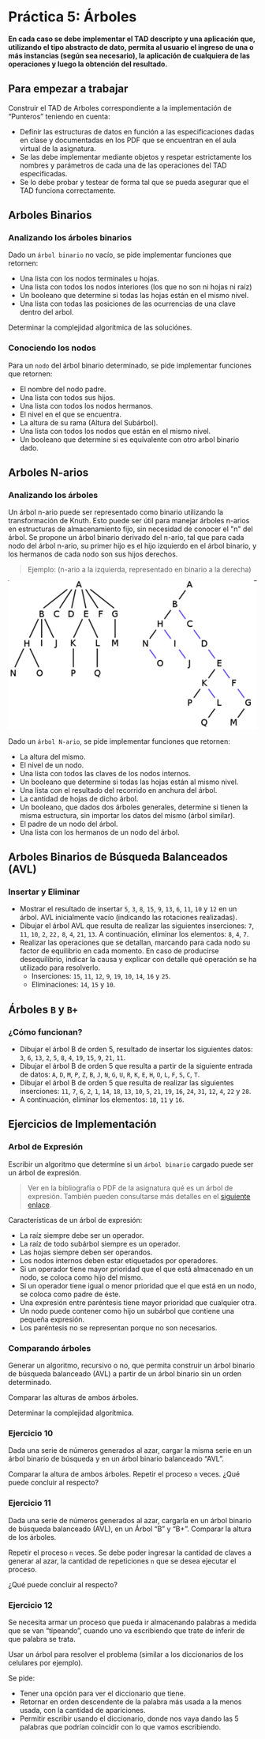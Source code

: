 # Práctica 5: Árboles

**En cada caso se debe implementar el TAD descripto y una aplicación que,
utilizando el tipo abstracto de dato, permita al usuario el ingreso de una o más instancias (según sea necesario), la aplicación de cualquiera de las operaciones y luego la obtención del resultado.**

## Para empezar a trabajar

Construir el TAD de Arboles correspondiente a la implementación de “Punteros” teniendo en cuenta:

- Definir las estructuras de datos en función a las especificaciones dadas en clase y documentadas en los PDF que se encuentran en el aula virtual de la asignatura.
- Se las debe implementar mediante objetos y respetar estrictamente los nombres y parámetros de cada una de las operaciones del TAD especificadas.
- Se lo debe probar y testear de forma tal que se pueda asegurar que el TAD funciona correctamente.

## Arboles Binarios

### Analizando los árboles binarios

Dado un `árbol binario` no vacío, se pide implementar funciones que retornen:

- Una lista con los nodos terminales u hojas.
- Una lista con todos los nodos interiores (los que no son ni hojas ni raíz)
- Un booleano que determine si todas las hojas están en el mismo nivel.
- Una lista con todas las posiciones de las ocurrencias de una clave dentro del arbol.

Determinar la complejidad algorítmica de las soluciónes.

### Conociendo los nodos

Para un `nodo` del árbol binario determinado, se pide implementar funciones que retornen:

- El nombre del nodo padre.
- Una lista con todos sus hijos.
- Una lista con todos los nodos hermanos.
- El nivel en el que se encuentra.
- La altura de su rama (Altura del Subárbol).
- Una lista con todos los nodos que están en el mismo nivel.
- Un booleano que determine si es equivalente con otro arbol binario dado.

## Arboles N-arios

### Analizando los árboles

Un árbol n-ario puede ser representado como binario utilizando la transformación de Knuth. Esto puede ser útil para manejar árboles n-arios en estructuras de almacenamiento fijo, sin necesidad de conocer el "n" del árbol. Se propone un árbol binario derivado del n-ario, tal que para cada nodo del árbol n-ario, su primer hijo es el hijo izquierdo en el árbol binario, y los hermanos de cada nodo son sus hijos derechos.

> Ejemplo: (n-ario a la izquierda, representado en binario a la derecha)

![Árbol n-ario](imagenes/arbol-n-ario.png)

Dado un `árbol N-ario`, se pide implementar funciones que retornen:

- La altura del mismo.
- El nivel de un nodo.
- Una lista con todos las claves de los nodos internos.
- Un booleano que determine si todas las hojas están al mismo nivel.
- Una lista con el resultado del recorrido en anchura del árbol.
- La cantidad de hojas de dicho árbol.
- Un booleano, que dados dos árboles generales, determine si
  tienen la misma estructura, sin importar los datos del mismo (árbol similar).
- El padre de un nodo del árbol.
- Una lista con los hermanos de un nodo del árbol.

## Arboles Binarios de Búsqueda Balanceados (AVL)

### Insertar y Eliminar

- Mostrar el resultado de insertar `5`, `3`, `8`, `15`, `9`, `13`, `6`, `11`, `10` y `12` en un árbol.
  AVL inicialmente vacío (indicando las rotaciones realizadas).
- Dibujar el árbol AVL que resulta de realizar las siguientes inserciones: `7`, `11`, `10`, `2`, `22,` `8`, `4`, `21`, `13`. A continuación, eliminar los elementos: `8`, `4`, `7`.
- Realizar las operaciones que se detallan, marcando para cada nodo su factor de equilibrio en cada momento. En caso de producirse desequilibrio, indicar la causa y explicar con detalle qué operación se ha utilizado para resolverlo.
  - Inserciones: `15`, `11`, `12`, `9`, `19`, `10`, `14`, `16` y `25`.
  - Eliminaciones: `14`, `15` y `10`.

## Árboles `B` y `B+`

### ¿Cómo funcionan?

- Dibujar el árbol B de orden 5, resultado de insertar los siguientes datos: `3`, `6`, `13`, `2`, `5`, `8`, `4`, `19`, `15`, `9`, `21`, `11`.
- Dibujar el árbol B de orden 5 que resulta a partir de la siguiente entrada de datos: `A`, `D`, `M`, `P`, `Z`, `B`, `J`, `N`, `G`, `U`, `R`, `K`, `E`, `H`, `O`, `L`, `F`, `S`, `C`, `T`.
- Dibujar el árbol B de orden 5 que resulta de realizar las siguientes inserciones: `11`, `7`, `6`, `2`, `1`, `14`, `18`, `13`, `10`, `5`, `21`, `19`, `16`, `24`, `31`, `12`, `4`, `22` y `28`.
- A continuación, eliminar los elementos: `18`, `11` y `16`.

## Ejercicios de Implementación

### Arbol de Expresión

Escribir un algoritmo que determine si un `árbol binario` cargado puede ser un árbol de expresión.

> Ver en la bibliografía o PDF de la asignatura qué es un árbol de expresión. También pueden consultarse más detalles en el [siguiente enlace](https://miguelangelperezautomatas.blogspot.com/2019/09/arboles-de-expresiones.html).

Características de un árbol de expresión:

- La raíz siempre debe ser un operador.
- La raíz de todo subárbol siempre es un operador.
- Las hojas siempre deben ser operandos.
- Los nodos internos deben estar etiquetados por operadores.
- Si un operador tiene mayor prioridad que el que está almacenado en un nodo, se coloca como hijo del mismo.
- Si un operador tiene igual o menor prioridad que el que está en un nodo, se coloca como padre de éste.
- Una expresión entre paréntesis tiene mayor prioridad que cualquier otra.
- Un nodo puede contener como hijo un subárbol que contiene una pequeña expresión.
- Los paréntesis no se representan porque no son necesarios.

### Comparando árboles

Generar un algoritmo, recursivo o no, que permita construir un árbol binario de búsqueda balanceado (AVL) a partir de un árbol binario sin un orden determinado.

Comparar las alturas de ambos árboles.

Determinar la complejidad algorítmica.

### Ejercicio 10

Dada una serie de números generados al azar, cargar la misma serie en un árbol binario de búsqueda y en un árbol binario balanceado “AVL”.

Comparar la altura de ambos árboles. Repetir el proceso `n` veces. ¿Qué puede concluir al respecto?

### Ejercicio 11

Dada una serie de números generados al azar, cargarla en un árbol binario de búsqueda balanceado (AVL), en un Árbol “B” y “B+”. Comparar la altura de los árboles.

Repetir el proceso `n` veces. Se debe poder ingresar la cantidad de claves a generar al azar, la cantidad de repeticiones `n` que se desea ejecutar el proceso.

¿Qué puede concluir al respecto?

### Ejercicio 12

Se necesita armar un proceso que pueda ir almacenando palabras a medida que se van “tipeando”, cuando uno va escribiendo que trate de inferir de que palabra se trata.

Usar un árbol para resolver el problema (similar a los diccionarios de los celulares por ejemplo).

Se pide:

- Tener una opción para ver el diccionario que tiene.
- Retornar en orden descendente de la palabra más usada a la menos usada, con la cantidad de apariciones.
- Permitir escribir usando el diccionario, donde nos vaya dando las 5 palabras que podrían coincidir con lo que vamos escribiendo.
